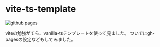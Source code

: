 # vite-ts-template

[![github pages](https://github.com/drumath2237/vite-ts-test/actions/workflows/gh-pages.yml/badge.svg?branch=master)](https://github.com/drumath2237/vite-ts-test/actions/workflows/gh-pages.yml)

viteの勉強がてら、vanilla-tsテンプレートを使って見ました。
ついでにgh-pagesの設定などもしてみました。